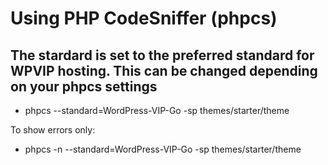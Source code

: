 
# Using PHP CodeSniffer (phpcs) #
## The stardard is set to the preferred standard for WPVIP hosting. This can be changed depending on your phpcs settings ##
 - phpcs --standard=WordPress-VIP-Go -sp themes/starter/theme

To show errors only:
 - phpcs -n --standard=WordPress-VIP-Go -sp themes/starter/theme


